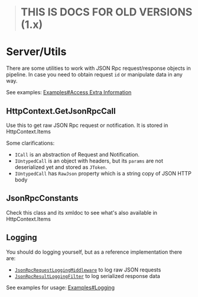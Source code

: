> # **THIS IS DOCS FOR OLD VERSIONS (1.x)**

# Server/Utils

There are some utilities to work with JSON Rpc request/response objects in pipeline.
In case you need to obtain request `id` or manipulate data in any way.

See examples: [Examples#Access Extra Information](examples?id=access-extra-information)

## HttpContext.GetJsonRpcCall

Use this to get raw JSON Rpc request or notification. It is stored in HttpContext.Items

Some clarifications:

* `ICall` is an abstraction of Request and Notification.
* `IUntypedCall` is an object with headers, but its `params` are not deserialized yet and stored as `JToken`.
* `IUntypedCall` has `RawJson` property which is a string copy of JSON HTTP body

## JsonRpcConstants

Check this class and its xmldoc to see what's also available in HttpContext.Items

## Logging

You should do logging yourself, but as a reference implementation there are:

* [`JsonRpcRequestLoggingMiddleware`](https://github.com/tochka-public/Tochka.JsonRpc/blob/master/src/Tochka.JsonRpc.Server/Pipeline/JsonRpcRequestLoggingMiddleware.cs) to log raw JSON requests
* [`JsonRpcResultLoggingFilter`](https://github.com/tochka-public/Tochka.JsonRpc/blob/master/src/Tochka.JsonRpc.Server/Pipeline/JsonRpcResultLoggingFilter.cs) to log serialized response data

See examples for usage: [Examples#Logging](examples?id=logging)